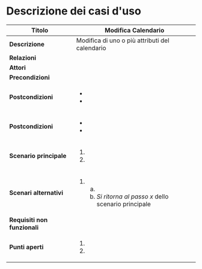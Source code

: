 Descrizione dei casi d'uso
===

Titolo | Modifica Calendario
--- | ---
**Descrizione** | Modifica di uno o più attributi del calendario 
**Relazioni** | 
**Attori** | 
**Precondizioni** | 
**Postcondizioni** | <ul><li></li><li></li></ul>
**Postcondizioni** | <ul><li></li><li></li></ul>
**Scenario principale** | <ol><li></li> <li></li></ol>
**Scenari alternativi** | <ol start="1"><li><ol type="a"><li></li> <li>*Si ritorna al passo x* dello scenario principale</li></ol></li></ol>
**Requisiti non funzionali** | 
**Punti aperti** | <ol><li></li> <li></li></ol>

